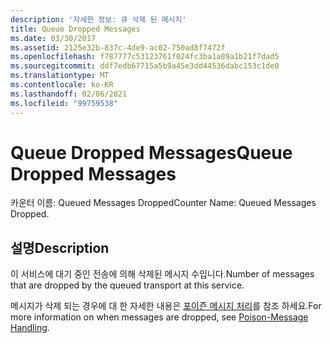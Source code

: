 ```yaml
---
description: '자세한 정보: 큐 삭제 된 메시지'
title: Queue Dropped Messages
ms.date: 03/30/2017
ms.assetid: 2125e32b-837c-4de9-ac02-750ad8f7472f
ms.openlocfilehash: f787777c53123761f024fc3ba1a89a1b21f7dad5
ms.sourcegitcommit: ddf7edb67715a5b9a45e3dd44536dabc153c1de0
ms.translationtype: MT
ms.contentlocale: ko-KR
ms.lasthandoff: 02/06/2021
ms.locfileid: "99759538"
---
```

# <a name="queue-dropped-messages"></a><span data-ttu-id="26dcb-103">Queue Dropped Messages</span><span class="sxs-lookup"><span data-stu-id="26dcb-103">Queue Dropped Messages</span></span>

<span data-ttu-id="26dcb-104">카운터 이름: Queued Messages Dropped</span><span class="sxs-lookup"><span data-stu-id="26dcb-104">Counter Name: Queued Messages Dropped.</span></span>  
  
## <a name="description"></a><span data-ttu-id="26dcb-105">설명</span><span class="sxs-lookup"><span data-stu-id="26dcb-105">Description</span></span>  

 <span data-ttu-id="26dcb-106">이 서비스에 대기 중인 전송에 의해 삭제된 메시지 수입니다.</span><span class="sxs-lookup"><span data-stu-id="26dcb-106">Number of messages that are dropped by the queued transport at this service.</span></span>  
  
 <span data-ttu-id="26dcb-107">메시지가 삭제 되는 경우에 대 한 자세한 내용은 [포이즌 메시지 처리](../../feature-details/poison-message-handling.md)를 참조 하세요.</span><span class="sxs-lookup"><span data-stu-id="26dcb-107">For more information on when messages are dropped, see [Poison-Message Handling](../../feature-details/poison-message-handling.md).</span></span>
